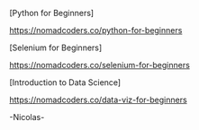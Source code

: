 [Python for Beginners] <p>
https://nomadcoders.co/python-for-beginners <p>

[Selenium for Beginners] <p>
https://nomadcoders.co/selenium-for-beginners <p>

[Introduction to Data Science] <p>
https://nomadcoders.co/data-viz-for-beginners <p>

-Nicolas-
